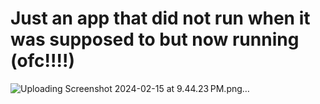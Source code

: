 # Just an app that did not run when it was supposed to but now running (ofc!!!!)

![Uploading Screenshot 2024-02-15 at 9.44.23 PM.png…]()
